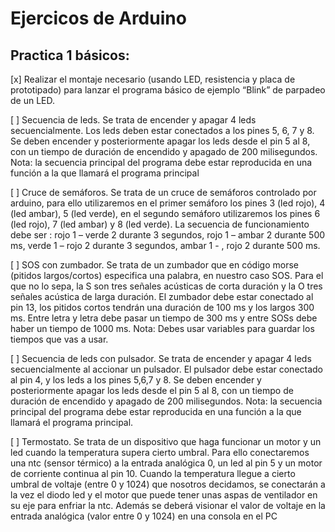 # Ejercicos de Arduino

## Practica 1 básicos:

[x] Realizar el montaje necesario (usando LED, resistencia y placa de prototipado) para lanzar el programa básico de ejemplo “Blink” de parpadeo de un LED.

[ ] Secuencia de leds. Se trata de encender y apagar 4 leds secuencialmente. Los leds deben estar conectados a los pines 5, 6, 7 y 8. Se deben encender y posteriormente apagar los leds desde el pin 5 al 8, con un tiempo de duración de encendido y apagado de 200 milisegundos. Nota: la secuencia principal del programa debe estar reproducida en una función a la que llamará el programa principal

[ ] Cruce de semáforos. Se trata de un cruce de semáforos controlado por arduino, para ello utilizaremos en el primer semáforo los pines 3 (led rojo), 4 (led ambar), 5 (led verde), en el segundo semáforo utilizaremos  los pines 6 (led rojo), 7 (led ambar) y 8 (led verde). La secuencia de funcionamiento debe ser : rojo 1 – verde 2 durante 3 segundos, rojo 1 – ambar 2 durante 500 ms, verde 1 – rojo 2 durante 3 segundos, ambar 1 - , rojo 2 durante 500 ms.

[ ] SOS con zumbador. Se trata de un zumbador que en código morse (pitidos largos/cortos) especifica una palabra, en nuestro caso SOS. Para el que no lo sepa, la S son tres señales acústicas de corta duración y la O tres señales acústica de larga duración. El zumbador debe estar conectado al pin 13, los pitidos cortos tendrán una duración de 100 ms y los largos 300 ms. Entre letra y letra debe pasar un tiempo de 300 ms y entre SOSs debe haber un tiempo de 1000 ms. Nota: Debes usar variables para guardar los tiempos que vas a usar.

[ ] Secuencia de leds con pulsador. Se trata de encender y apagar 4 leds secuencialmente al accionar un pulsador. El pulsador debe estar conectado al pin 4, y los leds a los pines 5,6,7 y 8. Se deben encender y posteriormente apagar los leds desde el pin 5 al 8, con un tiempo de duración de encendido y apagado de 200 milisegundos. Nota: la secuencia principal del programa debe estar reproducida en una función a la que llamará el programa principal.

[ ] Termostato. Se trata de un dispositivo que haga funcionar un motor y un led cuando
la temperatura supera cierto umbral. Para ello conectaremos una ntc (sensor térmico)
a la entrada analógica 0, un led al pin 5 y un motor de corriente continua al pin 10.
Cuando la temperatura llegue a cierto umbral de voltaje (entre 0 y 1024) que nosotros
decidamos, se conectarán a la vez el diodo led y el motor que puede tener unas aspas
de ventilador en su eje para enfriar la ntc. Además se deberá visionar el valor de
voltaje en la entrada analógica (valor entre 0 y 1024) en una consola en el PC
